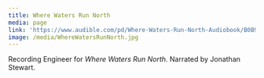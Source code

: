 ```yaml
---
title: Where Waters Run North
media: page
link: 'https://www.audible.com/pd/Where-Waters-Run-North-Audiobook/B0B99L163M'
image: /media/WhereWatersRunNorth.jpg
---
```


Recording Engineer for *Where Waters Run North*. Narrated by Jonathan Stewart. 

